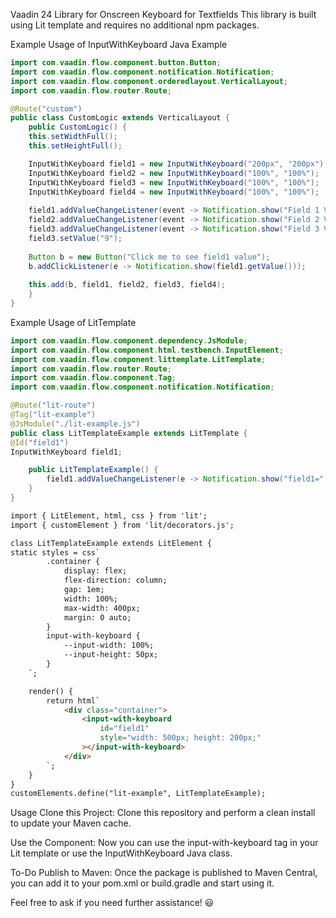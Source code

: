 Vaadin 24 Library for Onscreen Keyboard for Textfields
This library is built using Lit template and requires no additional npm packages.

Example Usage of InputWithKeyboard
Java Example
```java
import com.vaadin.flow.component.button.Button;
import com.vaadin.flow.component.notification.Notification;
import com.vaadin.flow.component.orderedlayout.VerticalLayout;
import com.vaadin.flow.router.Route;

@Route("custom")
public class CustomLogic extends VerticalLayout {
    public CustomLogic() {
    this.setWidthFull();
    this.setHeightFull();

    InputWithKeyboard field1 = new InputWithKeyboard("200px", "200px");
    InputWithKeyboard field2 = new InputWithKeyboard("100%", "100%");
    InputWithKeyboard field3 = new InputWithKeyboard("100%", "100%");
    InputWithKeyboard field4 = new InputWithKeyboard("100%", "100%");
    
    field1.addValueChangeListener(event -> Notification.show("Field 1 Value: " + event.getValue()));
    field2.addValueChangeListener(event -> Notification.show("Field 2 Value: " + event.getValue()));
    field3.addValueChangeListener(event -> Notification.show("Field 3 Value: " + event.getValue()));
    field3.setValue("9");
    
    Button b = new Button("Click me to see field1 value");
    b.addClickListener(e -> Notification.show(field1.getValue()));
    
    this.add(b, field1, field2, field3, field4);
    }
}
```
Example Usage of LitTemplate
```java
import com.vaadin.flow.component.dependency.JsModule;
import com.vaadin.flow.component.html.testbench.InputElement;
import com.vaadin.flow.component.littemplate.LitTemplate;
import com.vaadin.flow.router.Route;
import com.vaadin.flow.component.Tag;
import com.vaadin.flow.component.notification.Notification;

@Route("lit-route")
@Tag("lit-example")
@JsModule("./lit-example.js")
public class LitTemplateExample extends LitTemplate {
@Id("field1")
InputWithKeyboard field1;

    public LitTemplateExample() {
        field1.addValueChangeListener(e -> Notification.show("field1=" + e.getValue()));
    }
}
```
```html
import { LitElement, html, css } from 'lit';
import { customElement } from 'lit/decorators.js';

class LitTemplateExample extends LitElement {
static styles = css`
        .container {
            display: flex;
            flex-direction: column;
            gap: 1em;
            width: 100%;
            max-width: 400px;
            margin: 0 auto;
        }
        input-with-keyboard {
            --input-width: 100%;
            --input-height: 50px;
        }
    `;

    render() {
        return html`
            <div class="container">
                <input-with-keyboard
                    id="field1"
                    style="width: 500px; height: 200px;"
                ></input-with-keyboard>
            </div>
        `;
    }
}
customElements.define("lit-example", LitTemplateExample);
```
Usage
Clone this Project: Clone this repository and perform a clean install to update your Maven cache.

Use the Component: Now you can use the input-with-keyboard tag in your Lit template or use the InputWithKeyboard Java class.

To-Do
Publish to Maven: Once the package is published to Maven Central, you can add it to your pom.xml or build.gradle and start using it.

Feel free to ask if you need further assistance! 😃